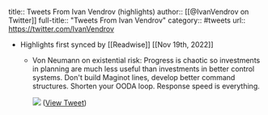 title:: Tweets From Ivan Vendrov (highlights)
author:: [[@IvanVendrov on Twitter]]
full-title:: "Tweets From Ivan Vendrov"
category:: #tweets
url:: https://twitter.com/IvanVendrov

- Highlights first synced by [[Readwise]] [[Nov 19th, 2022]]
	- Von Neumann on existential risk: Progress is chaotic so investments in planning are much less useful than investments in better control systems. Don't build Maginot lines, develop better command structures. Shorten your OODA loop. Response speed is everything. 
	  
	  ![](https://pbs.twimg.com/media/FhdFpMeVUAACTac.png) ([View Tweet](https://twitter.com/IvanVendrov/status/1591818398358507523))